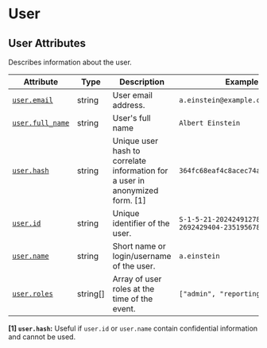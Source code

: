 <!--- Hugo front matter used to generate the website version of this page:
--->

<!-- NOTE: THIS FILE IS AUTOGENERATED. DO NOT EDIT BY HAND. -->
<!-- see templates/registry/markdown/attribute_namespace.md.j2 -->

# User

## User Attributes

Describes information about the user.

| Attribute | Type | Description | Examples | Stability |
|---|---|---|---|---|
| <a id="user-email" href="#user-email">`user.email`</a> | string | User email address. | `a.einstein@example.com` | ![Experimental](https://img.shields.io/badge/-experimental-blue) |
| <a id="user-full-name" href="#user-full-name">`user.full_name`</a> | string | User's full name | `Albert Einstein` | ![Experimental](https://img.shields.io/badge/-experimental-blue) |
| <a id="user-hash" href="#user-hash">`user.hash`</a> | string | Unique user hash to correlate information for a user in anonymized form. [1] | `364fc68eaf4c8acec74a4e52d7d1feaa` | ![Experimental](https://img.shields.io/badge/-experimental-blue) |
| <a id="user-id" href="#user-id">`user.id`</a> | string | Unique identifier of the user. | `S-1-5-21-202424912787-2692429404-2351956786-1000` | ![Experimental](https://img.shields.io/badge/-experimental-blue) |
| <a id="user-name" href="#user-name">`user.name`</a> | string | Short name or login/username of the user. | `a.einstein` | ![Experimental](https://img.shields.io/badge/-experimental-blue) |
| <a id="user-roles" href="#user-roles">`user.roles`</a> | string[] | Array of user roles at the time of the event. | `["admin", "reporting_user"]` | ![Experimental](https://img.shields.io/badge/-experimental-blue) |

**[1] `user.hash`:** Useful if `user.id` or `user.name` contain confidential information and cannot be used.
